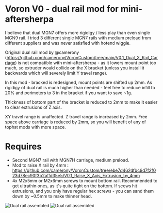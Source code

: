 # Voron V0 - dual rail mod for mini-aftersherpa
I believe that dual MGN7 offers more rigidigy / less play than even single MGN9 rail. I tried 3 different single MGN7 rails with medium preload from different suppliers and was never satisfied with hotend wiggle. 

Original dual rail mod by @camerony (https://github.com/camerony/VoronCustom/tree/main/V0.1_Dual_X_Rail_Carriage) is not compatible with mini-aftersherpa - as it lowers mount point too much, so extruder would collide on the X bracket (unless you install it backwards which will severely limit Y travel range). 

In this mod - bracked is redesigned, mount points are shifted up 2mm.
As rigidigy of dual rail is much higher than needed - feel free to reduce infill to 20% and perimeters to 3 in the bracket if you want to save ~1g.

Thickness of bottom part of the bracket is reduced to 2mm to make it easier to clear extrusions of Z axis. 

XY travel range is unaffected. 
Z travel range is increased by 2mm. 
Free space above carriage is reduced by 2mm, so you will benefit of any of tophat mods with more space. 

# Requires
* Second MGN7 rail with MGN7H carriage, medium preload. 
* Mod to raise X rail by 4mm : https://github.com/camerony/VoronCustom/tree/ebe7d462dfbc9d7f2f023d78ec90f3b2affd35e5/V0.1_Raise_X_Axis_Extrusion_by_4mm
* 4x M2x5mm or M2x6mm screws to mount bottom rail. Recommended to get ultrathin ones, as it's quite tight on the bottom. If scews hit extrusions, and you only have regular hex screws - you can sand them down by ~0.5mm to make thinner head.

![Dual rail assembled](r2-1.jpg)
![Dual rail assembled](r2-2.jpg)
